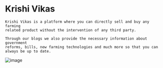# Krishi Vikas

```
Krishi Vikas is a platform where you can directly sell and buy any farming 
related product without the intervention of any third party.

Through our blogs we also provide the necessary information about government
reforms, bills, new farming technologies and much more so that you can always be up to date.
```
![image](https://user-images.githubusercontent.com/53532851/102768118-9ea24980-43a6-11eb-8c9f-3533c33d75b0.png)
